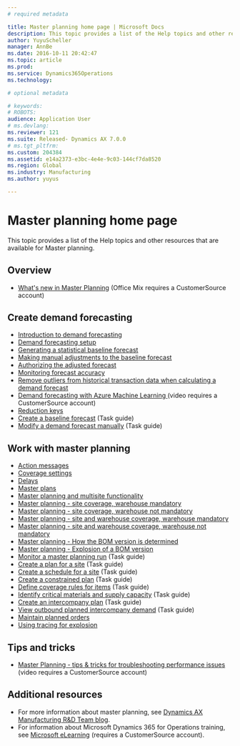 ```yaml
---
# required metadata

title: Master planning home page | Microsoft Docs
description: This topic provides a list of the Help topics and other resources that are available for Master planning.
author: YuyuScheller
manager: AnnBe
ms.date: 2016-10-11 20:42:47
ms.topic: article
ms.prod: 
ms.service: Dynamics365Operations
ms.technology: 

# optional metadata

# keywords: 
# ROBOTS: 
audience: Application User
# ms.devlang: 
ms.reviewer: 121
ms.suite: Released- Dynamics AX 7.0.0
# ms.tgt_pltfrm: 
ms.custom: 204384
ms.assetid: e14a2373-e3bc-4e4e-9c03-144cf7da8520
ms.region: Global
ms.industry: Manufacturing
ms.author: yuyus

---
```


# Master planning home page

This topic provides a list of the Help topics and other resources that are available for Master planning.

Overview
--------

-   [What's new in Master Planning](http://mediadl.microsoft.com/mediadl/www/d/dynamics/partners/BSAX11.mp4) (Office Mix requires a CustomerSource account)

## Create demand forecasting
-   [Introduction to demand forecasting](/manufacturing/master-planning/introduction-to-dynamics-ax7-demand-forecasting)
-   [Demand forecasting setup](/manufacturing/master-planning/demand-forecasting-setup)
-   [Generating a statistical baseline forecast](/manufacturing/master-planning/generating-a-statistical-baseline-forecast)
-   [Making manual adjustments to the baseline forecast](/manufacturing/master-planning/making-manual-adjustments-to-the-baseline-forecast)
-   [Authorizing the adjusted forecast](/manufacturing/master-planning/authorizing-the-adjusted-forecast)
-   [Monitoring forecast accuracy](/manufacturing/master-planning/monitoring-forecast-accuracy)
-   [Remove outliers from historical transaction data when calculating a demand forecast](/manufacturing/master-planning/remove-outliers-from-historical-transaction-data-when-calculating-a-demand-forecast)
-   [Demand forecasting with Azure Machine Learning ](https://mbs.microsoft.com/customersource/northamerica/AX/learning/presentations/DynamicsTechnicalConference16)(video requires a CustomerSource account)
-   [Reduction keys](/manufacturing/master-planning/reduction-keys)
-   [Create a baseline forecast](http://ax.help.dynamics.com/en/wiki/develop-baseline-forecast/) (Task guide)
-   [Modify a demand forecast manually](http://ax.help.dynamics.com/en/wiki/modify-a-demand-forecast-manually/) (Task guide)

## Work with master planning
-   [Action messages](http://ax.help.dynamics.com/en/wiki/action-messages/)
-   [Coverage settings](/manufacturing/master-planning/coverage-settings)
-   [Delays](/manufacturing/master-planning/delays)
-   [Master plans](/manufacturing/master-planning/master-plans)
-   [Master planning and multisite functionality](/manufacturing/master-planning/master-planning-and-multisite-functionality)
-   [Master planning - site coverage, warehouse mandatory](/manufacturing/master-planning/master-planning-site-coverage-warehouse-mandatory)
-   [Master planning - site coverage, warehouse not mandatory](/manufacturing/master-planning/master-planning-site-coverage-warehouse-not-mandatory)
-   [Master planning - site and warehouse coverage, warehouse mandatory](/manufacturing/master-planning/master-planning-site-and-warehouse-coverage-warehouse-mandatory)
-   [Master planning - site and warehouse coverage, warehouse not mandatory](/manufacturing/master-planning/master-planning-site-and-warehouse-coverage-warehouse-not-mandatory)
-   [Master planning - How the BOM version is determined](/manufacturing/master-planning/master-planning-how-the-bom-version-is-determined)
-   [Master planning - Explosion of a BOM version](/manufacturing/master-planning/master-planning-explosion-of-a-bom-version)
-   [Monitor a master planning run](http://ax.help.dynamics.com/en/wiki/monitor-a-master-planning-run/) (Task guide)
-   [Create a plan for a site](http://ax.help.dynamics.com/en/wiki/create-a-plan-for-a-site/) (Task guide)
-   [Create a schedule for a site](http://ax.help.dynamics.com/en/wiki/create-a-schedule-for-a-site/) (Task guide)
-   [Create a constrained plan](http://ax.help.dynamics.com/en/wiki/generate-a-constrained-plan/) (Task guide)
-   [Define coverage rules for items](http://ax.help.dynamics.com/en/wiki/define-coverage-rules-for-items/) (Task guide)
-   [Identify critical materials and supply capacity](http://ax.help.dynamics.com/en/wiki/identify-critical-materials-and-supply-capacity/) (Task guide)
-   [Create an intercompany plan](http://ax.help.dynamics.com/en/wiki/create-an-intercompany-plan/) (Task guide)
-   [View outbound planned intercompany demand](http://ax.help.dynamics.com/en/wiki/view-outbound-planned-intercompany-demand/) (Task guide)
-   [Maintain planned orders](/manufacturing/master-planning/maintain-planned-orders)
-   [Using tracing for explosion](/manufacturing/master-planning/using-tracing-for-explosion)

## Tips and tricks
-   [Master Planning - tips & tricks for troubleshooting performance issues ](http://mediadl.microsoft.com/mediadl/www/d/dynamics/partners/BSAX101.mp4)(video requires a CustomerSource account)

## Additional resources
-   For more information about master planning, see [Dynamics AX Manufacturing R&D Team blog](https://blogs.msdn.microsoft.com/axmfg/).
-   For information about Microsoft Dynamics 365 for Operations training, see [Microsoft eLearning](https://mbspartner.microsoft.com/AX/LearningPlans) (requires a CustomerSource account).


